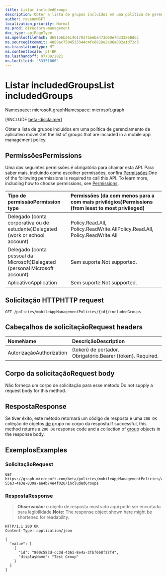 ```yaml
---
title: Listar includedGroups
description: Obter a lista de grupos incluídos em uma política de gerenciamento de aplicativo móvel.
author: ravennMSFT
localization_priority: Normal
ms.prod: directory-management
doc_type: apiPageType
ms.openlocfilehash: d69156b2614b17037a6eba473d00e7d333868d6c
ms.sourcegitcommit: 4888ac7504533344c4fc6828e2a06a002a1d72d3
ms.translationtype: MT
ms.contentlocale: pt-BR
ms.lasthandoff: 07/09/2021
ms.locfileid: "53351066"
---
```

# <a name="list-includedgroups"></a><span data-ttu-id="6c2df-103">Listar includedGroups</span><span class="sxs-lookup"><span data-stu-id="6c2df-103">List includedGroups</span></span>

<span data-ttu-id="6c2df-104">Namespace: microsoft.graph</span><span class="sxs-lookup"><span data-stu-id="6c2df-104">Namespace: microsoft.graph</span></span>

[!INCLUDE [beta-disclaimer](../../includes/beta-disclaimer.md)]

<span data-ttu-id="6c2df-105">Obter a lista de grupos incluídos em uma política de gerenciamento de aplicativo móvel.</span><span class="sxs-lookup"><span data-stu-id="6c2df-105">Get the list of groups that are included in a mobile app management policy.</span></span>

## <a name="permissions"></a><span data-ttu-id="6c2df-106">Permissões</span><span class="sxs-lookup"><span data-stu-id="6c2df-106">Permissions</span></span>

<span data-ttu-id="6c2df-p101">Uma das seguintes permissões é obrigatória para chamar esta API. Para saber mais, incluindo como escolher permissões, confira [Permissões](/graph/permissions-reference).</span><span class="sxs-lookup"><span data-stu-id="6c2df-p101">One of the following permissions is required to call this API. To learn more, including how to choose permissions, see [Permissions](/graph/permissions-reference).</span></span>

|<span data-ttu-id="6c2df-109">Tipo de permissão</span><span class="sxs-lookup"><span data-stu-id="6c2df-109">Permission type</span></span>|<span data-ttu-id="6c2df-110">Permissões (da com menos para a com mais privilégios)</span><span class="sxs-lookup"><span data-stu-id="6c2df-110">Permissions (from least to most privileged)</span></span>|
|:---|:---|
|<span data-ttu-id="6c2df-111">Delegado (conta corporativa ou de estudante)</span><span class="sxs-lookup"><span data-stu-id="6c2df-111">Delegated (work or school account)</span></span>|<span data-ttu-id="6c2df-112">Policy.Read.All, Policy.ReadWrite.All</span><span class="sxs-lookup"><span data-stu-id="6c2df-112">Policy.Read.All, Policy.ReadWrite.All</span></span>|
|<span data-ttu-id="6c2df-113">Delegado (conta pessoal da Microsoft)</span><span class="sxs-lookup"><span data-stu-id="6c2df-113">Delegated (personal Microsoft account)</span></span> | <span data-ttu-id="6c2df-114">Sem suporte.</span><span class="sxs-lookup"><span data-stu-id="6c2df-114">Not supported.</span></span>|
|<span data-ttu-id="6c2df-115">Aplicativo</span><span class="sxs-lookup"><span data-stu-id="6c2df-115">Application</span></span> | <span data-ttu-id="6c2df-116">Sem suporte.</span><span class="sxs-lookup"><span data-stu-id="6c2df-116">Not supported.</span></span>|

## <a name="http-request"></a><span data-ttu-id="6c2df-117">Solicitação HTTP</span><span class="sxs-lookup"><span data-stu-id="6c2df-117">HTTP request</span></span>

<!-- {
  "blockType": "ignored"
}
-->

``` http
GET /policies/mobileAppManagementPolicies/{id}/includedGroups
```

## <a name="request-headers"></a><span data-ttu-id="6c2df-118">Cabeçalhos de solicitação</span><span class="sxs-lookup"><span data-stu-id="6c2df-118">Request headers</span></span>

|<span data-ttu-id="6c2df-119">Nome</span><span class="sxs-lookup"><span data-stu-id="6c2df-119">Name</span></span>|<span data-ttu-id="6c2df-120">Descrição</span><span class="sxs-lookup"><span data-stu-id="6c2df-120">Description</span></span>|
|:---|:---|
|<span data-ttu-id="6c2df-121">Autorização</span><span class="sxs-lookup"><span data-stu-id="6c2df-121">Authorization</span></span>|<span data-ttu-id="6c2df-p102">{token} de portador. Obrigatório.</span><span class="sxs-lookup"><span data-stu-id="6c2df-p102">Bearer {token}. Required.</span></span>|

## <a name="request-body"></a><span data-ttu-id="6c2df-124">Corpo da solicitação</span><span class="sxs-lookup"><span data-stu-id="6c2df-124">Request body</span></span>

<span data-ttu-id="6c2df-125">Não forneça um corpo de solicitação para esse método.</span><span class="sxs-lookup"><span data-stu-id="6c2df-125">Do not supply a request body for this method.</span></span>

## <a name="response"></a><span data-ttu-id="6c2df-126">Resposta</span><span class="sxs-lookup"><span data-stu-id="6c2df-126">Response</span></span>

<span data-ttu-id="6c2df-127">Se tiver êxito, este método retornará um código de resposta e uma `200 OK` coleção de objetos [de](../resources/group.md) grupo no corpo da resposta.</span><span class="sxs-lookup"><span data-stu-id="6c2df-127">If successful, this method returns a `200 OK` response code and a collection of [group](../resources/group.md) objects in the response body.</span></span>

## <a name="examples"></a><span data-ttu-id="6c2df-128">Exemplos</span><span class="sxs-lookup"><span data-stu-id="6c2df-128">Examples</span></span>

### <a name="request"></a><span data-ttu-id="6c2df-129">Solicitação</span><span class="sxs-lookup"><span data-stu-id="6c2df-129">Request</span></span>

<!-- {
  "blockType": "request",
  "name": "list_group"
}
-->

``` http
GET https://graph.microsoft.com/beta/policies/mobileAppManagementPolicies/ab90bacf-55a3-4a3e-839a-aa4b74e4f020/includedGroups
```

### <a name="response"></a><span data-ttu-id="6c2df-130">Resposta</span><span class="sxs-lookup"><span data-stu-id="6c2df-130">Response</span></span>

><span data-ttu-id="6c2df-131">**Observação:** o objeto de resposta mostrado aqui pode ser encurtado para legibilidade.</span><span class="sxs-lookup"><span data-stu-id="6c2df-131">**Note:** The response object shown here might be shortened for readability.</span></span>
<!-- {
  "blockType": "response",
  "truncated": true,
  "@odata.type": "Collection(microsoft.graph.group)"
}
-->

``` http
HTTP/1.1 200 OK
Content-Type: application/json

{
  "value": [
    {
      "id": "800c583d-cc3d-4361-8e4a-3fbf668f27f4",
      "displayName": "Test Group"
    }
  ]
}
```
